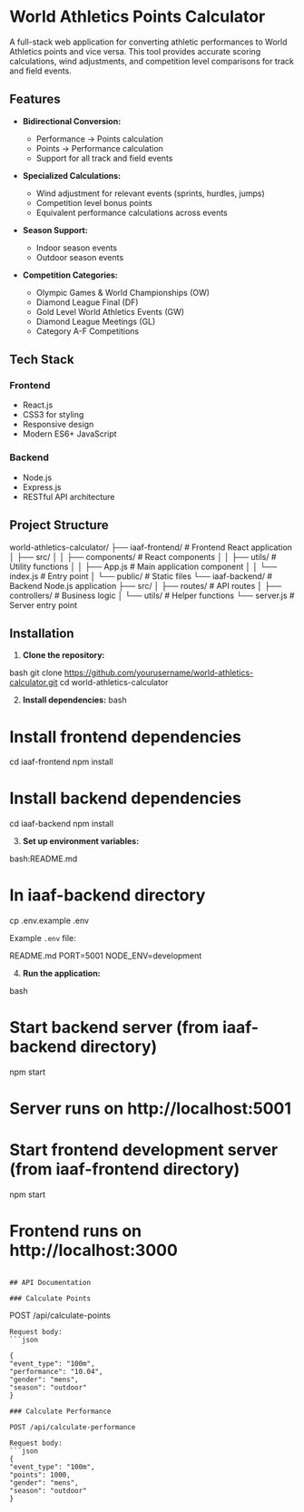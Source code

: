 # World Athletics Points Calculator

A full-stack web application for converting athletic performances to World Athletics points and vice versa. This tool provides accurate scoring calculations, wind adjustments, and competition level comparisons for track and field events.

## Features

- **Bidirectional Conversion:**
  - Performance → Points calculation
  - Points → Performance calculation
  - Support for all track and field events

- **Specialized Calculations:**
  - Wind adjustment for relevant events (sprints, hurdles, jumps)
  - Competition level bonus points
  - Equivalent performance calculations across events

- **Season Support:**
  - Indoor season events
  - Outdoor season events

- **Competition Categories:**
  - Olympic Games & World Championships (OW)
  - Diamond League Final (DF)
  - Gold Level World Athletics Events (GW)
  - Diamond League Meetings (GL)
  - Category A-F Competitions

## Tech Stack

### Frontend
- React.js
- CSS3 for styling
- Responsive design
- Modern ES6+ JavaScript

### Backend
- Node.js
- Express.js
- RESTful API architecture

## Project Structure 
world-athletics-calculator/
├── iaaf-frontend/ # Frontend React application
│ ├── src/
│ │ ├── components/ # React components
│ │ ├── utils/ # Utility functions
│ │ ├── App.js # Main application component
│ │ └── index.js # Entry point
│ └── public/ # Static files
└── iaaf-backend/ # Backend Node.js application
├── src/
│ ├── routes/ # API routes
│ ├── controllers/ # Business logic
│ └── utils/ # Helper functions
└── server.js # Server entry point

## Installation

1. **Clone the repository:**

bash
git clone https://github.com/yourusername/world-athletics-calculator.git
cd world-athletics-calculator

2. **Install dependencies:**
bash

# Install frontend dependencies
cd iaaf-frontend
npm install

# Install backend dependencies
cd iaaf-backend
npm install

3. **Set up environment variables:**

bash:README.md


# In iaaf-backend directory

cp .env.example .env

Example `.env` file:

README.md
PORT=5001
NODE_ENV=development

4. **Run the application:**

bash

# Start backend server (from iaaf-backend directory)
npm start


# Server runs on http://localhost:5001

# Start frontend development server (from iaaf-frontend directory)
npm start



# Frontend runs on http://localhost:3000
```

## API Documentation

### Calculate Points
```
POST /api/calculate-points
```
Request body:
```json

{
"event_type": "100m",
"performance": "10.04",
"gender": "mens",
"season": "outdoor"
}

### Calculate Performance

POST /api/calculate-performance

Request body:
```json
{
"event_type": "100m",
"points": 1000,
"gender": "mens",
"season": "outdoor"
}
```

